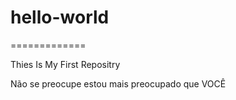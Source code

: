 # hello-world
=============

Thies Is My First Repositry

Não se preocupe estou mais preocupado que VOCÊ
